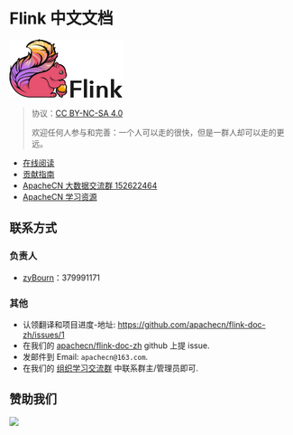 # Flink 中文文档

![](logo.png)

> 协议：[CC BY-NC-SA 4.0](http://creativecommons.org/licenses/by-nc-sa/4.0/)
> 
> 欢迎任何人参与和完善：一个人可以走的很快，但是一群人却可以走的更远。

* [在线阅读](https://apachecn.github.io/flink-doc-zh)
* [贡献指南](CONTRIBUTING.md)
* [ApacheCN 大数据交流群 152622464](http://shang.qq.com/wpa/qunwpa?idkey=30e5f1123a79867570f665aa3a483ca404b1c3f77737bc01ec520ed5f078ddef)
* [ApacheCN 学习资源](http://www.apachecn.org/)

## 联系方式

### 负责人

+   [zyBourn](https://github.com/zyBourn)：379991171

### 其他

*   认领翻译和项目进度-地址: <https://github.com/apachecn/flink-doc-zh/issues/1>
*   在我们的 [apachecn/flink-doc-zh](https://github.com/apachecn/flink-doc-zh) github 上提 issue.
*   发邮件到 Email: `apachecn@163.com`.
*   在我们的 [组织学习交流群](http://www.apachecn.org/organization/348.html) 中联系群主/管理员即可.

## 赞助我们

![](https://www.apachecn.org/img/about/donate.jpg)
